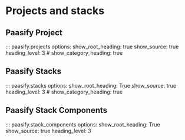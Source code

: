 # Projects and stacks

## Paasify Project

::: paasify.projects
    options:
      show_root_heading: true
      show_source: true
      heading_level: 3
      # show_category_heading: true


## Paasify Stacks

::: paasify.stacks
    options:
      show_root_heading: True
      show_source: true
      heading_level: 3
      # show_category_heading: true


## Paasify Stack Components

::: paasify.stack_components
    options:
      show_root_heading: True
      show_source: true
      heading_level: 3
